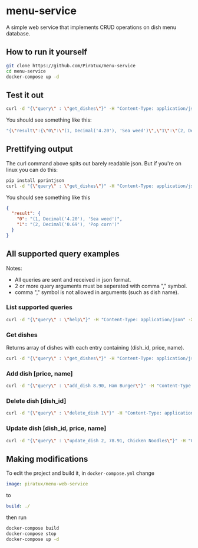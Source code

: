 # menu-service
A simple web service that implements CRUD operations on dish menu database.

## How to run it yourself
```bash
git clone https://github.com/Piratux/menu-service
cd menu-service
docker-compose up -d
```

## Test it out
```bash
curl -d "{\"query\" : \"get_dishes\"}" -H "Content-Type: application/json" -X POST http://127.0.0.1:5000/process
```
You should see something like this:
```bash
"{\"result\":{\"0\":\"(1, Decimal('4.20'), 'Sea weed')\",\"1\":\"(2, Decimal('0.69'), 'Pop corn')\"}}"
```

## Prettifying output
The curl command above spits out barely readable json. But if you're on linux you can do this:
```bash
pip install pprintjson
curl -d "{\"query\" : \"get_dishes\"}" -H "Content-Type: application/json" -X POST http://127.0.0.1:5000/process | python3 -c 'x = input(); x = x.replace(r"""\"""", "\""); x = x[1:len(x)-1:]; print(x)' | pprintjson
```
You should see something like this
```json
{
  "result": {
    "0": "(1, Decimal('4.20'), 'Sea weed')",
    "1": "(2, Decimal('0.69'), 'Pop corn')"
  }
}
```

## All supported query examples
Notes:
- All queries are sent and received in json format.
- 2 or more query arguments must be seperated with comma "," symbol.
- comma "," symbol is not allowed in arguments (such as dish name).
### List supported queries
```bash
curl -d "{\"query\" : \"help\"}" -H "Content-Type: application/json" -X POST http://127.0.0.1:5000/process
```
### Get dishes
Returns array of dishes with each entry containing (dish_id, price, name).
```bash
curl -d "{\"query\" : \"get_dishes\"}" -H "Content-Type: application/json" -X POST http://127.0.0.1:5000/process
```
### Add dish [price, name]
```bash
curl -d "{\"query\" : \"add_dish 8.90, Ham Burger\"}" -H "Content-Type: application/json" -X POST http://127.0.0.1:5000/process
```
### Delete dish [dish_id]
```bash
curl -d "{\"query\" : \"delete_dish 1\"}" -H "Content-Type: application/json" -X POST http://127.0.0.1:5000/process
```
### Update dish [dish_id, price, name]
```bash
curl -d "{\"query\" : \"update_dish 2, 78.91, Chicken Noodles\"}" -H "Content-Type: application/json" -X POST http://127.0.0.1:5000/process
```

## Making modifications
To edit the project and build it, in `docker-compose.yml` change
```yml
image: piratux/menu-web-service
```
to
```yml
build: ./
```
then run
```bash
docker-compose build
docker-compose stop
docker-compose up -d
```
